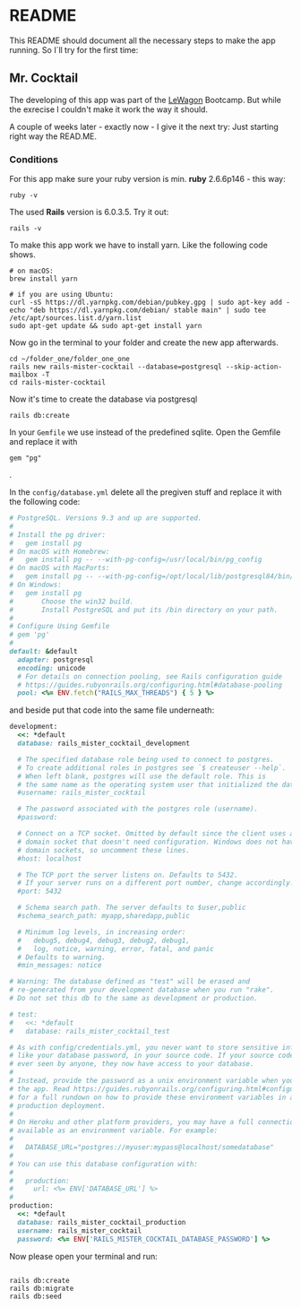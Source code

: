 # README


This README should document all the necessary steps to make the app running.
So I´ll try for the first time:


## Mr. Cocktail

The developing of this app was part of the [LeWagon](http://github.com)
Bootcamp. But while the exrecise I couldn't make it work the way it should.

A couple of weeks later - exactly now - I give it the next try: Just starting right way the READ.ME.


### Conditions

For this app make sure your ruby version is min. **ruby** 2.6.6p146 - this way:

```
ruby -v
```

The used **Rails** version is 6.0.3.5.
Try it out:

```
rails -v
```

To make this app work we have to install yarn. Like the following code shows.


```
# on macOS:
brew install yarn

# if you are using Ubuntu:
curl -sS https://dl.yarnpkg.com/debian/pubkey.gpg | sudo apt-key add -
echo "deb https://dl.yarnpkg.com/debian/ stable main" | sudo tee /etc/apt/sources.list.d/yarn.list
sudo apt-get update && sudo apt-get install yarn
```


Now go in the terminal to your folder and create the new app afterwards.

```
cd ~/folder_one/folder_one_one
rails new rails-mister-cocktail --database=postgresql --skip-action-mailbox -T
cd rails-mister-cocktail
```

Now it's time to create the database via postgresql
```
rails db:create
```



In your ```Gemfile``` we use instead of the predefined sqlite. Open the Gemfile and replace it with

```
gem "pg"
```
.

In the ```config/database.yml``` delete all the pregiven stuff and replace it with the following code:

```ruby
# PostgreSQL. Versions 9.3 and up are supported.
#
# Install the pg driver:
#   gem install pg
# On macOS with Homebrew:
#   gem install pg -- --with-pg-config=/usr/local/bin/pg_config
# On macOS with MacPorts:
#   gem install pg -- --with-pg-config=/opt/local/lib/postgresql84/bin/pg_config
# On Windows:
#   gem install pg
#       Choose the win32 build.
#       Install PostgreSQL and put its /bin directory on your path.
#
# Configure Using Gemfile
# gem 'pg'
#
default: &default
  adapter: postgresql
  encoding: unicode
  # For details on connection pooling, see Rails configuration guide
  # https://guides.rubyonrails.org/configuring.html#database-pooling
  pool: <%= ENV.fetch("RAILS_MAX_THREADS") { 5 } %>
  ```


and beside put that code into the same file underneath:

```ruby
development:
  <<: *default
  database: rails_mister_cocktail_development

  # The specified database role being used to connect to postgres.
  # To create additional roles in postgres see `$ createuser --help`.
  # When left blank, postgres will use the default role. This is
  # the same name as the operating system user that initialized the database.
  #username: rails_mister_cocktail

  # The password associated with the postgres role (username).
  #password:

  # Connect on a TCP socket. Omitted by default since the client uses a
  # domain socket that doesn't need configuration. Windows does not have
  # domain sockets, so uncomment these lines.
  #host: localhost

  # The TCP port the server listens on. Defaults to 5432.
  # If your server runs on a different port number, change accordingly.
  #port: 5432

  # Schema search path. The server defaults to $user,public
  #schema_search_path: myapp,sharedapp,public

  # Minimum log levels, in increasing order:
  #   debug5, debug4, debug3, debug2, debug1,
  #   log, notice, warning, error, fatal, and panic
  # Defaults to warning.
  #min_messages: notice

# Warning: The database defined as "test" will be erased and
# re-generated from your development database when you run "rake".
# Do not set this db to the same as development or production.

# test:
#   <<: *default
#   database: rails_mister_cocktail_test

# As with config/credentials.yml, you never want to store sensitive information,
# like your database password, in your source code. If your source code is
# ever seen by anyone, they now have access to your database.
#
# Instead, provide the password as a unix environment variable when you boot
# the app. Read https://guides.rubyonrails.org/configuring.html#configuring-a-database
# for a full rundown on how to provide these environment variables in a
# production deployment.
#
# On Heroku and other platform providers, you may have a full connection URL
# available as an environment variable. For example:
#
#   DATABASE_URL="postgres://myuser:mypass@localhost/somedatabase"
#
# You can use this database configuration with:
#
#   production:
#     url: <%= ENV['DATABASE_URL'] %>
#
production:
  <<: *default
  database: rails_mister_cocktail_production
  username: rails_mister_cocktail
  password: <%= ENV['RAILS_MISTER_COCKTAIL_DATABASE_PASSWORD'] %>

```

Now please open your terminal and run:

```rails

rails db:create
rails db:migrate
rails db:seed

```



